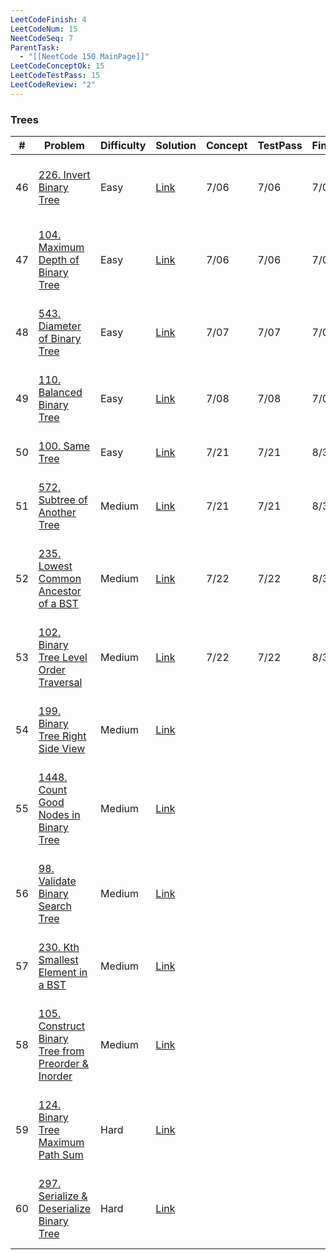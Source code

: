 ```yaml
---
LeetCodeFinish: 4
LeetCodeNum: 15
NeetCodeSeq: 7
ParentTask:
  - "[[NeetCode 150 MainPage]]"
LeetCodeConceptOk: 15
LeetCodeTestPass: 15
LeetCodeReview: "2"
---
```


### Trees

| #   | Problem                                                                                                                          | Difficulty | Solution                                                                             | Concept | TestPass | Finish | Review | Note                                                          |
| --- | -------------------------------------------------------------------------------------------------------------------------------- | ---------- | ------------------------------------------------------------------------------------ | ------- | -------- | ------ | ------ | ------------------------------------------------------------- |
| 46  | [226. Invert Binary Tree](https://leetcode.com/problems/invert-binary-tree/)                                                     | Easy       | [Link](https://neetcode.io/solutions/invert-binary-tree)                             | 7/06    | 7/06     | 7/06   |        | [[226. Invert Binary Tree - Main]]                            |
| 47  | [104. Maximum Depth of Binary Tree](https://leetcode.com/problems/maximum-depth-of-binary-tree/)                                 | Easy       | [Link](https://neetcode.io/solutions/maximum-depth-of-binary-tree)                   | 7/06    | 7/06     | 7/06   |        | [[104. Maximum Depth of Binary Tree - Main]]                  |
| 48  | [543. Diameter of Binary Tree](https://leetcode.com/problems/diameter-of-binary-tree/)                                           | Easy       | [Link](https://neetcode.io/solutions/diameter-of-binary-tree)                        | 7/07    | 7/07     | 7/07   |        | [[543. Diameter of Binary Tree - Main]]                       |
| 49  | [110. Balanced Binary Tree](https://leetcode.com/problems/balanced-binary-tree/)                                                 | Easy       | [Link](https://neetcode.io/solutions/balanced-binary-tree)                           | 7/08    | 7/08     | 7/08   |        | [[110. Balanced Binary Tree - Main]]                          |
| 50  | [100. Same Tree](https://leetcode.com/problems/same-tree/)                                                                       | Easy       | [Link](https://neetcode.io/solutions/same-tree)                                      | 7/21    | 7/21     | 8/31   | 8/31   | [[100. Same Tree - Main]]                                     |
| 51  | [572. Subtree of Another Tree](https://leetcode.com/problems/subtree-of-another-tree/)                                           | Medium     | [Link](https://neetcode.io/solutions/subtree-of-another-tree)                        | 7/21    | 7/21     | 8/31   | 8/31   | [[572. Subtree of Another Tree - Main]]                       |
| 52  | [235. Lowest Common Ancestor of a BST](https://leetcode.com/problems/lowest-common-ancestor-of-a-binary-search-tree/)            | Medium     | [Link](https://neetcode.io/solutions/lowest-common-ancestor-of-a-binary-search-tree) | 7/22    | 7/22     | 8/31   | 8/31   | [[235. Lowest Common Ancestor of a BST - Main]]               |
| 53  | [102. Binary Tree Level Order Traversal](https://leetcode.com/problems/binary-tree-level-order-traversal/)                       | Medium     | [Link](https://neetcode.io/solutions/binary-tree-level-order-traversal)              | 7/22    | 7/22     | 8/31   | 8/31   | [[102. Binary Tree Level Order Traversal - Main]]             |
| 54  | [199. Binary Tree Right Side View](https://leetcode.com/problems/binary-tree-right-side-view/)                                   | Medium     | [Link](https://neetcode.io/solutions/binary-tree-right-side-view)                    |         |          |        |        | [[199. Binary Tree Right Side View - Main]]                   |
| 55  | [1448. Count Good Nodes in Binary Tree](https://leetcode.com/problems/count-good-nodes-in-binary-tree/)                          | Medium     | [Link](https://neetcode.io/solutions/count-good-nodes-in-binary-tree)                |         |          |        |        | [[1448. Count Good Nodes in Binary Tree - Main]]              |
| 56  | [98. Validate Binary Search Tree](https://leetcode.com/problems/validate-binary-search-tree/)                                    | Medium     | [Link](https://neetcode.io/solutions/validate-binary-search-tree)                    |         |          |        |        | [[98. Validate Binary Search Tree - Main]]                    |
| 57  | [230. Kth Smallest Element in a BST](https://leetcode.com/problems/kth-smallest-element-in-a-bst/)                               | Medium     | [Link](https://neetcode.io/solutions/kth-smallest-element-in-a-bst)                  |         |          |        |        | [[230. Kth Smallest Element in a BST - Main]]                 |
| 58  | [105. Construct Binary Tree from Preorder & Inorder](https://leetcode.com/problems/construct-binary-tree-from-preorder-inorder/) | Medium     | [Link](https://neetcode.io/solutions/construct-binary-tree-from-preorder-inorder)    |         |          |        |        | [[105. Construct Binary Tree from Preorder & Inorder - Main]] |
| 59  | [124. Binary Tree Maximum Path Sum](https://leetcode.com/problems/binary-tree-maximum-path-sum/)                                 | Hard       | [Link](https://neetcode.io/solutions/binary-tree-maximum-path-sum)                   |         |          |        |        | [[124. Binary Tree Maximum Path Sum - Main]]                  |
| 60  | [297. Serialize & Deserialize Binary Tree](https://leetcode.com/problems/serialize-deserialize-binary-tree/)                     | Hard       | [Link](https://neetcode.io/solutions/serialize-deserialize-binary-tree)              |         |          |        |        | [[297. Serialize & Deserialize Binary Tree - Main]]           |
